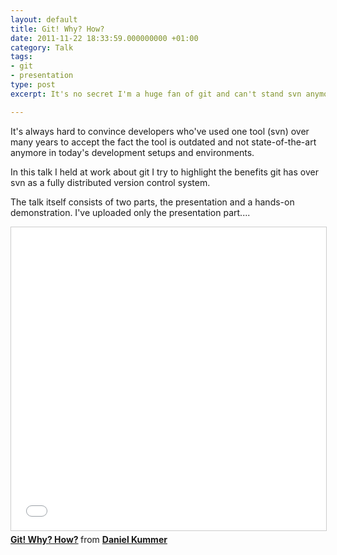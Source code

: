 ```yaml
---
layout: default
title: Git! Why? How?
date: 2011-11-22 18:33:59.000000000 +01:00
category: Talk
tags:
- git
- presentation
type: post
excerpt: It's no secret I'm a huge fan of git and can't stand svn anymore by now; it just annoys me - period.

---
```


It's always hard to convince developers who've used one tool (svn) over many years to accept the fact the tool is outdated and not state-of-the-art anymore in today's development setups and environments.

In this talk I held at work about git I try to highlight the benefits git has over svn as a fully distributed version control system.

The talk itself consists of two parts, the presentation and a hands-on demonstration. I've uploaded only the presentation part....

<iframe src="//www.slideshare.net/slideshow/embed_code/key/s6VDQ1MnniHMx" width="595" height="485" frameborder="0" marginwidth="0" marginheight="0" scrolling="no" style="border:1px solid #CCC; border-width:1px; margin-bottom:5px; max-width: 100%;" allowfullscreen> </iframe> <div style="margin-bottom:5px"> <strong> <a href="//www.slideshare.net/origamiaddict/git-why-how" title="Git! Why? How?" target="_blank">Git! Why? How?</a> </strong> from <strong><a href="//www.slideshare.net/origamiaddict" target="_blank">Daniel Kummer</a></strong> </div>